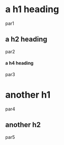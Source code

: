 # a h1 heading

par1

## a h2 heading

par2

#### a h4 heading

par3

another h1
==========

par4

another h2
----------

par5